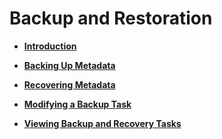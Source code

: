 # Backup and Restoration<a name="EN-US_TOPIC_0125375255"></a>

-   **[Introduction](introduction_backup_restoration.md)**  

-   **[Backing Up Metadata](backing-up-metadata.md)**  

-   **[Recovering Metadata](recovering-metadata.md)**  

-   **[Modifying a Backup Task](modifying-a-backup-task.md)**  

-   **[Viewing Backup and Recovery Tasks](viewing-backup-and-recovery-tasks.md)**  


